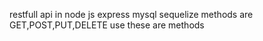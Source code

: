 restfull api in node js express mysql sequelize methods are GET,POST,PUT,DELETE use these are methods

